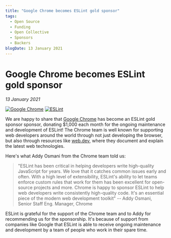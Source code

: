 ```yaml
---
title: "Google Chrome becomes ESLint gold sponsor"
tags:
  - Open Source
  - Funding
  - Open Collective
  - Sponsors
  - Backers
blogDate: 13 January 2021
---
```


# Google Chrome becomes ESLint gold sponsor

_13 January 2021_

<p class="text-center">
    <a href="https://www.google.com/chrome" title="Google Chrome" rel="noopener nofollow" target="_blank"><img class="lazyload" width="170" data-src="/assets/img/logos/chrome.svg" alt="Google Chrome" src="/assets/img/logos/chrome.svg"></a>
    <a href="https://eslint.org/" title="ESLint" target="_blank"><img class="lazyload" width="200" data-src="/assets/img/logo.svg" alt="ESLint" src="/assets/img/logo.svg"></a>
</p>

We are happy to share that [Google Chrome](https://www.google.com/chrome/) has become an ESLint gold sponsor sponsor, donating $1,000 each month for the ongoing maintenance and development of ESLint! The Chrome team is well known for supporting web developers around the world through not just developing the browser, but also through resources like [web.dev](https://web.dev), where they document and explain the latest web technologies.

Here's what Addy Osmani from the Chrome team told us:

> "ESLint has been critical in helping developers write high-quality JavaScript for years. We love that it catches common issues early and often. With a high level of extensibility, ESLint's ability to let teams enforce custom rules that work for them has been excellent for open-source projects and more.
> Chrome is happy to sponsor ESLint to help web developers write consistently high-quality code. It's an essential piece of the modern web development toolkit"
> -- Addy Osmani, Senior Staff Eng. Manager, Chrome

ESLint is grateful for the support of the Chrome team and to Addy for recommending us for the sponsorship. It's because of support from companies like Google that ESLint is able to receive ongoing maintenance and development by a team of people who work in their spare time.
